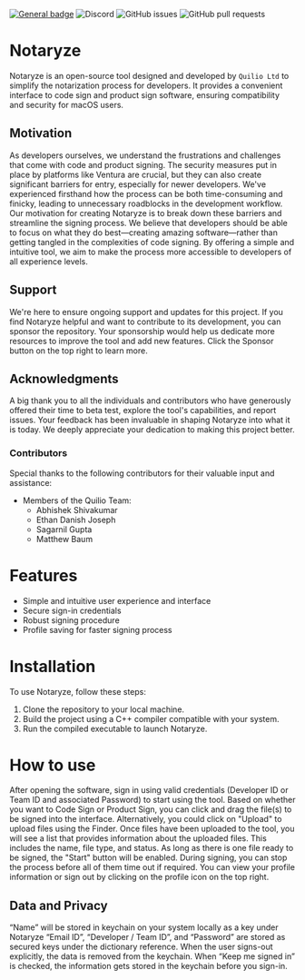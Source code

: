 [![General badge](https://img.shields.io/badge/Instagram-E4405F?style=for-the-badge&logo=instagram&logoColor=white)](https://www.instagram.com/quilio.dev/)
![Discord](https://img.shields.io/discord/1133624079262421032)
![GitHub issues](https://img.shields.io/github/issues/ros2/ros2)
![GitHub pull requests](https://img.shields.io/github/issues-pr/ros2/ros2)
# **Notaryze**
Notaryze is an open-source tool designed and developed by `Quilio Ltd` to simplify the notarization process for developers. It provides a convenient interface to code sign and product sign software, ensuring compatibility and security for macOS users.
## **Motivation**
As developers ourselves, we understand the frustrations and challenges that come with code and product signing. The security measures put in place by platforms like Ventura are crucial, but they can also create significant barriers for entry, especially for newer developers. We've experienced firsthand how the process can be both time-consuming and finicky, leading to unnecessary roadblocks in the development workflow.
Our motivation for creating Notaryze is to break down these barriers and streamline the signing process. We believe that developers should be able to focus on what they do best—creating amazing software—rather than getting tangled in the complexities of code signing. By offering a simple and intuitive tool, we aim to make the process more accessible to developers of all experience levels.
## **Support**
We're here to ensure ongoing support and updates for this project. If you find Notaryze helpful and want to contribute to its development, you can sponsor the repository. Your sponsorship would help us dedicate more resources to improve the tool and add new features. Click the Sponsor button on the top right to learn more.
## **Acknowledgments**
A big thank you to all the individuals and contributors who have generously offered their time to beta test, explore the tool's capabilities, and report issues. Your feedback has been invaluable in shaping Notaryze into what it is today. We deeply appreciate your dedication to making this project better.
### **Contributors**
Special thanks to the following contributors for their valuable input and assistance:
- Members of the Quilio Team:
    - Abhishek Shivakumar
    - Ethan Danish Joseph
    - Sagarnil Gupta
    - Matthew Baum
# Features
- Simple and intuitive user experience and interface
- Secure sign-in credentials
- Robust signing procedure
- Profile saving for faster signing process
# **Installation**
To use Notaryze, follow these steps:
1. Clone the repository to your local machine.
2. Build the project using a C++ compiler compatible with your system.
3. Run the compiled executable to launch Notaryze.
# How to use
After opening the software, sign in using valid credentials (Developer ID or Team ID and associated Password) to start using the tool. Based on whether you want to Code Sign or Product Sign, you can click and drag the file(s) to be signed into the interface. Alternatively, you could click on "Upload" to upload files using the Finder.
Once files have been uploaded to the tool, you will see a list that provides information about the uploaded files. This includes the name, file type, and status. As long as there is one file ready to be signed, the "Start" button will be enabled. During signing, you can stop the process before all of them time out if required.
You can view your profile information or sign out by clicking on the profile icon on the top right.
## Data and Privacy
“Name” will be stored in keychain on your system locally as a key under Notaryze
“Email ID”, “Developer / Team ID”, and “Password” are stored as secured keys under the dictionary reference.
When the user signs-out explicitly, the data is removed from the keychain.
When “Keep me signed in” is checked, the information gets stored in the keychain before you sign-in.

